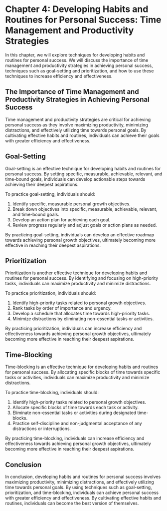Chapter 4: Developing Habits and Routines for Personal Success: Time Management and Productivity Strategies
===========================================================================================================

In this chapter, we will explore techniques for developing habits and routines for personal success. We will discuss the importance of time management and productivity strategies in achieving personal success, techniques such as goal-setting and prioritization, and how to use these techniques to increase efficiency and effectiveness.

The Importance of Time Management and Productivity Strategies in Achieving Personal Success
-------------------------------------------------------------------------------------------

Time management and productivity strategies are critical for achieving personal success as they involve maximizing productivity, minimizing distractions, and effectively utilizing time towards personal goals. By cultivating effective habits and routines, individuals can achieve their goals with greater efficiency and effectiveness.

Goal-Setting
------------

Goal-setting is an effective technique for developing habits and routines for personal success. By setting specific, measurable, achievable, relevant, and time-bound goals, individuals can develop actionable steps towards achieving their deepest aspirations.

To practice goal-setting, individuals should:

1. Identify specific, measurable personal growth objectives.
2. Break down objectives into specific, measurable, achievable, relevant, and time-bound goals.
3. Develop an action plan for achieving each goal.
4. Review progress regularly and adjust goals or action plans as needed.

By practicing goal-setting, individuals can develop an effective roadmap towards achieving personal growth objectives, ultimately becoming more effective in reaching their deepest aspirations.

Prioritization
--------------

Prioritization is another effective technique for developing habits and routines for personal success. By identifying and focusing on high-priority tasks, individuals can maximize productivity and minimize distractions.

To practice prioritization, individuals should:

1. Identify high-priority tasks related to personal growth objectives.
2. Rank tasks by order of importance and urgency.
3. Develop a schedule that allocates time towards high-priority tasks.
4. Minimize distractions by eliminating non-essential tasks or activities.

By practicing prioritization, individuals can increase efficiency and effectiveness towards achieving personal growth objectives, ultimately becoming more effective in reaching their deepest aspirations.

Time-Blocking
-------------

Time-blocking is an effective technique for developing habits and routines for personal success. By allocating specific blocks of time towards specific tasks or activities, individuals can maximize productivity and minimize distractions.

To practice time-blocking, individuals should:

1. Identify high-priority tasks related to personal growth objectives.
2. Allocate specific blocks of time towards each task or activity.
3. Eliminate non-essential tasks or activities during designated time-blocks.
4. Practice self-discipline and non-judgmental acceptance of any distractions or interruptions.

By practicing time-blocking, individuals can increase efficiency and effectiveness towards achieving personal growth objectives, ultimately becoming more effective in reaching their deepest aspirations.

Conclusion
----------

In conclusion, developing habits and routines for personal success involves maximizing productivity, minimizing distractions, and effectively utilizing time towards personal goals. By using techniques such as goal-setting, prioritization, and time-blocking, individuals can achieve personal success with greater efficiency and effectiveness. By cultivating effective habits and routines, individuals can become the best version of themselves.
